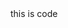 <docs-code >
this is code
</docs-code>

<docs-code path="bazel/markdown_to_html/test/docs-code/example-with-eslint-comment.ts" />
